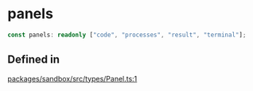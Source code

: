 # panels

```ts
const panels: readonly ["code", "processes", "result", "terminal"];
```

## Defined in

[packages/sandbox/src/types/Panel.ts:1](https://github.com/frontendat/karagoz/blob/main/packages/sandbox/src/types/Panel.ts#L1)
